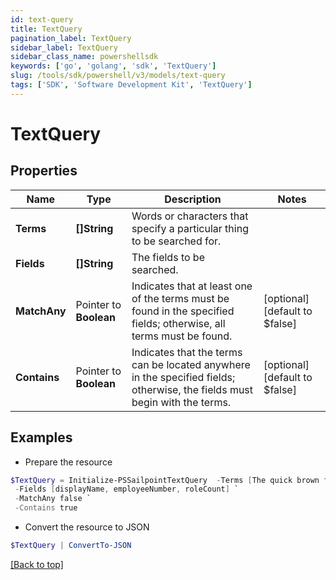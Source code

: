 ```yaml
---
id: text-query
title: TextQuery
pagination_label: TextQuery
sidebar_label: TextQuery
sidebar_class_name: powershellsdk
keywords: ['go', 'golang', 'sdk', 'TextQuery'] 
slug: /tools/sdk/powershell/v3/models/text-query
tags: ['SDK', 'Software Development Kit', 'TextQuery']
---
```



# TextQuery

## Properties

Name | Type | Description | Notes
------------ | ------------- | ------------- | -------------
**Terms** |  **[]String** | Words or characters that specify a particular thing to be searched for. | 
**Fields** |  **[]String** | The fields to be searched. | 
**MatchAny** |  Pointer to **Boolean** | Indicates that at least one of the terms must be found in the specified fields;  otherwise, all terms must be found. | [optional] [default to $false]
**Contains** |  Pointer to **Boolean** | Indicates that the terms can be located anywhere in the specified fields;  otherwise, the fields must begin with the terms. | [optional] [default to $false]

## Examples

- Prepare the resource
```powershell
$TextQuery = Initialize-PSSailpointTextQuery  -Terms [The quick brown fox, 3141592, 7] `
 -Fields [displayName, employeeNumber, roleCount] `
 -MatchAny false `
 -Contains true
```

- Convert the resource to JSON
```powershell
$TextQuery | ConvertTo-JSON
```


[[Back to top]](#) 


